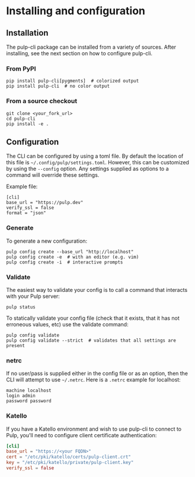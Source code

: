 # Installing and configuration

## Installation

The pulp-cli package can be installed from a variety of sources. After installing, see the next
section on how to configure pulp-cli.

### From PyPI

```
pip install pulp-cli[pygments]  # colorized output
pip install pulp-cli  # no color output
```

### From a source checkout

```
git clone <your_fork_url>
cd pulp-cli
pip install -e .
```

## Configuration

The CLI can be configured by using a toml file.
By default the location of this file is `~/.config/pulp/settings.toml`.
However, this can be customized by using the `--config` option.
Any settings supplied as options to a command will override these settings.

Example file:

```
[cli]
base_url = "https://pulp.dev"
verify_ssl = false
format = "json"
```

### Generate

To generate a new configuration:

```
pulp config create --base_url "http://localhost"
pulp config create -e  # with an editor (e.g. vim)
pulp config create -i  # interactive prompts
```

### Validate

The easiest way to validate your config is to call a command that interacts with your Pulp server:

```
pulp status
```

To statically validate your config file (check that it exists, that it has not erroneous values,
etc) use the validate command:

```
pulp config validate
pulp config validate --strict  # validates that all settings are present
```

### netrc

If no user/pass is supplied either in the config file or as an option,
then the CLI will attempt to use `~/.netrc`.
Here is a `.netrc` example for localhost:

```
machine localhost
login admin
password password
```

### Katello

If you have a Katello environment and wish to use pulp-cli to connect to Pulp, you'll need to
configure client certificate authentication:

```toml
[cli]
base_url = "https://<your FQDN>"
cert = "/etc/pki/katello/certs/pulp-client.crt"
key = "/etc/pki/katello/private/pulp-client.key"
verify_ssl = false
```

